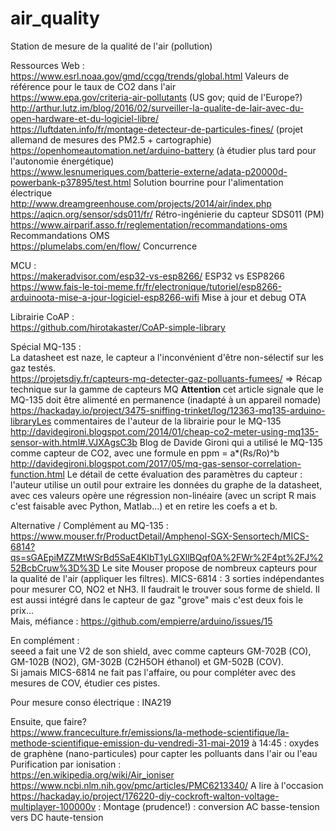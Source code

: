 # air_quality
Station de mesure de la qualité de l'air (pollution)</br>

Ressources Web :</br>
https://www.esrl.noaa.gov/gmd/ccgg/trends/global.html Valeurs de référence pour le taux de CO2 dans l'air</br>
https://www.epa.gov/criteria-air-pollutants (US gov; quid de l'Europe?)</br>
http://arthur.lutz.im/blog/2016/02/surveiller-la-qualite-de-lair-avec-du-open-hardware-et-du-logiciel-libre/</br>
https://luftdaten.info/fr/montage-detecteur-de-particules-fines/ (projet allemand de mesures des PM2.5 + cartographie)</br>
https://openhomeautomation.net/arduino-battery (à étudier plus tard pour l'autonomie énergétique)</br>
https://www.lesnumeriques.com/batterie-externe/adata-p20000d-powerbank-p37895/test.html Solution bourrine pour l'alimentation électrique<br>
http://www.dreamgreenhouse.com/projects/2014/air/index.php</br>
https://aqicn.org/sensor/sds011/fr/ Rétro-ingénierie du capteur SDS011 (PM)<br>
https://www.airparif.asso.fr/reglementation/recommandations-oms Recommandations OMS <br>
https://plumelabs.com/en/flow/ Concurrence<br>

MCU :<br>
https://makeradvisor.com/esp32-vs-esp8266/ ESP32 vs ESP8266 <br>
https://www.fais-le-toi-meme.fr/fr/electronique/tutoriel/esp8266-arduinoota-mise-a-jour-logiciel-esp8266-wifi Mise à jour et debug OTA<br>

Librairie CoAP :<br>
https://github.com/hirotakaster/CoAP-simple-library

Spécial MQ-135 :</br>
La datasheet est naze, le capteur a l'inconvénient d'être non-sélectif sur les gaz testés.</br>
https://projetsdiy.fr/capteurs-mq-detecter-gaz-polluants-fumees/ => Récap technique sur la gamme de capteurs MQ <b>Attention</b> cet article signale que le MQ-135 doit être alimenté en permanence (inadapté à un appareil nomade)</br>
https://hackaday.io/project/3475-sniffing-trinket/log/12363-mq135-arduino-libraryLes commentaires de l'auteur de la librairie pour le MQ-135</br>
http://davidegironi.blogspot.com/2014/01/cheap-co2-meter-using-mq135-sensor-with.html#.VJXAgsC3b Blog de Davide Gironi qui a utilisé le MQ-135 comme capteur de CO2, avec une formule en ppm = a*(Rs/Ro)^b</br>
http://davidegironi.blogspot.com/2017/05/mq-gas-sensor-correlation-function.html Le détail de cette évaluation des paramètres du capteur : l'auteur utilise un outil pour extraire les données du graphe de la datasheet, avec ces valeurs opère une régression non-linéaire (avec un script R mais c'est faisable avec Python, Matlab...) et en retire les coefs a et b.</br>

Alternative / Complément au MQ-135 :<br>
https://www.mouser.fr/ProductDetail/Amphenol-SGX-Sensortech/MICS-6814?qs=sGAEpiMZZMtWSrBd5SaE4KIbT1yLGXllBQqf0A%2FWr%2F4pt%2FJ%252BcbCruw%3D%3D
Le site Mouser propose de nombreux capteurs pour la qualité de l'air (appliquer les filtres).
MICS-6814 : 3 sorties indépendantes pour mesurer CO, NO2 et NH3.
Il faudrait le trouver sous forme de shield. Il est aussi intégré dans le capteur de gaz "grove" mais c'est deux fois le prix...<br>
Mais, méfiance : https://github.com/empierre/arduino/issues/15<br>

En complément :<br>
seeed a fait une V2 de son shield, avec comme capteurs GM-702B (CO), GM-102B (NO2), GM-302B (C2H5OH éthanol) et GM-502B (COV).<br>
Si jamais MICS-6814 ne fait pas l'affaire, ou pour compléter avec des mesures de COV, étudier ces pistes.<br>

Pour mesure conso électrique : INA219<br>

Ensuite, que faire?<br>
https://www.franceculture.fr/emissions/la-methode-scientifique/la-methode-scientifique-emission-du-vendredi-31-mai-2019 à 14:45 : oxydes de graphène (nano-particules) pour capter les polluants dans l'air ou l'eau<br>
Purification par ionisation :<br>
https://en.wikipedia.org/wiki/Air_ioniser<br>
https://www.ncbi.nlm.nih.gov/pmc/articles/PMC6213340/ A lire à l'occasion<br>
https://hackaday.io/project/176220-diy-cockroft-walton-voltage-multiplayer-100000v : Montage (prudence!) : conversion AC basse-tension vers DC haute-tension

